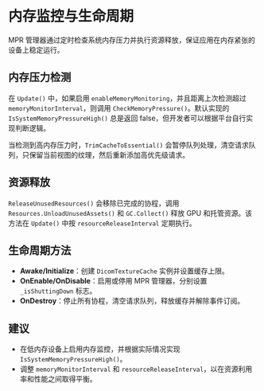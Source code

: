 # 内存监控与生命周期 

MPR 管理器通过定时检查系统内存压力并执行资源释放，保证应用在内存紧张的设备上稳定运行。

## 内存压力检测

在 `Update()` 中，如果启用 `enableMemoryMonitoring`，并且距离上次检测超过 `memoryMonitorInterval`，则调用 `CheckMemoryPressure()`。默认实现的 `IsSystemMemoryPressureHigh()` 总是返回 false，但开发者可以根据平台自行实现判断逻辑。

当检测到高内存压力时，`TrimCacheToEssential()` 会暂停队列处理，清空请求队列，只保留当前视图的纹理，然后重新添加高优先级请求。

## 资源释放

`ReleaseUnusedResources()` 会移除已完成的协程，调用 `Resources.UnloadUnusedAssets()` 和 `GC.Collect()` 释放 GPU 和托管资源。该方法在 `Update()` 中按 `resourceReleaseInterval` 定期执行。

## 生命周期方法

* **Awake/Initialize**：创建 `DicomTextureCache` 实例并设置缓存上限。
* **OnEnable/OnDisable**：启用或停用 MPR 管理器，分别设置 `_isShuttingDown` 标志。
* **OnDestroy**：停止所有协程，清空请求队列，释放缓存并解除事件订阅。

## 建议

* 在低内存设备上启用内存监控，并根据实际情况实现 `IsSystemMemoryPressureHigh()`。
* 调整 `memoryMonitorInterval` 和 `resourceReleaseInterval`，以在资源利用率和性能之间取得平衡。